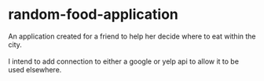 # random-food-application
An application created for a friend to help her decide where to eat within the city.<br/><br/>
I intend to add connection to either a google or yelp api to allow it to be used elsewhere.
